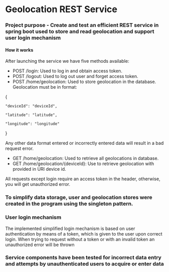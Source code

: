 # Geolocation REST Service

### Project purpose - Create and test an efficient REST service in spring boot used to store and read geolocation and support user login mechanism

#### How it works

After launching the service we have five methods available:

- POST /login: Used to log in and obtain access token.
- POST /logout: Used to log out user and forget access token.
- POST /home/geolocation: Used to store geolocation in the database. Geolocation must be in format:

{

    "deviceId": "deviceId",

    "latitude": "latitude",

    "longitude": "longitude"

}

Any other data format entered or incorrectly entered data will result in a bad request error.

- GET /home/geolocation: Used to retrieve all geolocations in database.
- GET /home/geolocation/{deviceId}: Use to retrieve geolocation with provided in URI device id.

All requests except login require an access token in the header, otherwise, you will get unauthorized error.

### To simplify data storage, user and geolocation stores were created in the program using the singleton pattern.

### User login mechanism

The implemented simplified login mechanism is based on user authentication by means of a token, which is given to the
user upon correct login. When trying to request without a token or with an invalid token an unauthorized error will be
thrown

### Service components have been tested for incorrect data entry and attempts by unauthenticated users to acquire or enter data